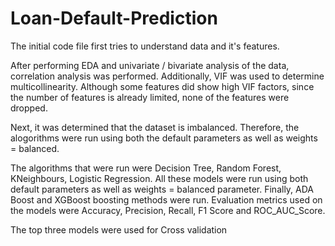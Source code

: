 # Loan-Default-Prediction

The initial code file first tries to understand data and it's features.

After performing EDA and univariate / bivariate analysis of the data, correlation analysis was performed. Additionally, VIF was used to determine multicollinearity. Although some features did show high VIF factors, since the number of features is already limited, none of the features were dropped.

Next, it was determined that the dataset is imbalanced. Therefore, the alogorithms were run using both the default parameters as well as weights = balanced.

The algorithms that were run were Decision Tree, Random Forest, KNeighbours, Logistic Regression. All these models were run using both default parameters as well as weights = balanced parameter. Finally, ADA Boost and XGBoost boosting methods were run. Evaluation metrics used on the models were Accuracy, Precision, Recall, F1 Score and ROC_AUC_Score.

The top three models were used for Cross validation
